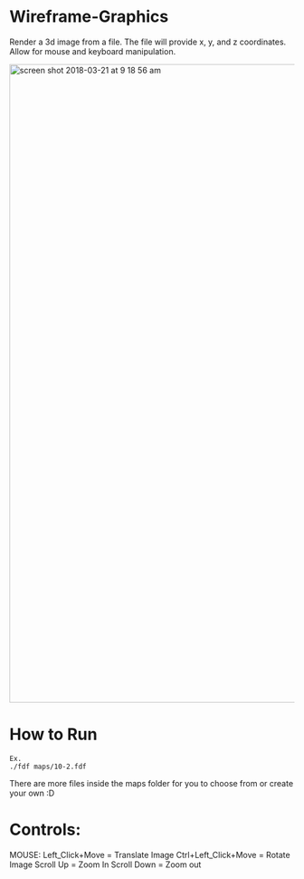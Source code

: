 # Wireframe-Graphics
Render a 3d image from a file. The file will provide x, y, and z coordinates. Allow for mouse and keyboard manipulation.

<img width="1126" alt="screen shot 2018-03-21 at 9 18 56 am" src="https://user-images.githubusercontent.com/34046690/37730119-111d45d8-2cfc-11e8-9d14-0acea646adcd.png">

# How to Run
```
Ex.
./fdf maps/10-2.fdf
```
There are more files inside the maps folder for you to choose from or create your own :D

# Controls:

MOUSE:
Left_Click+Move = Translate Image
Ctrl+Left_Click+Move = Rotate Image
Scroll Up = Zoom In
Scroll Down = Zoom out
